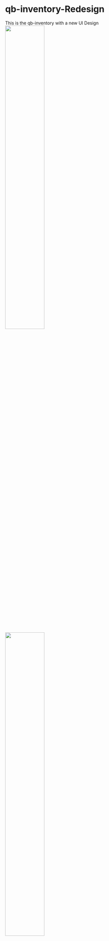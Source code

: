 # qb-inventory-Redesign
This is the qb-inventory with a new UI Design
<br>
<img src="https://cdn.discordapp.com/attachments/894984818364928010/992922949550096454/unknown.png" alt=""  style="width: 50%;">
<img src="https://cdn.discordapp.com/attachments/894984818364928010/992922883112325250/unknown.png" alt=""  style="width: 50%;">
